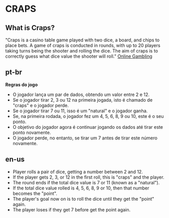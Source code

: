 # CRAPS

## What is Craps?

"Craps is a casino table game played with two dice, a board, and chips to place bets. A game of craps is conducted in rounds, with up to 20 players taking turns being the shooter and rolling the dice. The aim of craps is to correctly guess what dice value the shooter will roll." [Online Gambling](https://www.onlinegambling.com/casino/craps/how-to-play/)

## pt-br
**Regras do jogo**
- O jogador lança um par de dados, obtendo um valor entre 2 e 12.
- Se o jogador tirar 2, 3 ou 12 na primeira jogada, isto é chamado de "craps" e o jogador perde.
- Se o jogador tirar 7 ou 11, isso é um "natural" e o jogador ganha.
- Se, na primeira rodada, o jogador fez um 4, 5, 6, 8, 9 ou 10, este é o seu ponto.
- O objetivo do jogador agora é continuar jogando os dados até tirar este ponto novamente.
- O jogador perde, no entanto, se tirar um 7 antes de tirar este número novamente.

## en-us
- Player rolls a pair of dice, getting a number between 2 and 12.
- If the player gets 2, 3, or 12 in the first roll, this is "craps" and the player. 
- The round ends if the total dice value is 7 or 11 (known as a "natural").
- If the total dice value rolled is 4, 5, 6, 8, 9 or 10, then that number becomes the "point".
- The player's goal now on is to roll the dice until they get the "point" again.
- The player loses if they get 7 before get the point again.
